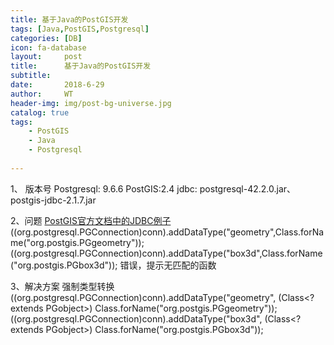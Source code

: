 ```yaml
---
title: 基于Java的PostGIS开发
tags: [Java,PostGIS,Postgresql]
categories: [DB] 
icon: fa-database
layout:     post
title:      基于Java的PostGIS开发
subtitle:   
date:       2018-6-29
author:     WT
header-img: img/post-bg-universe.jpg
catalog: true
tags:
    - PostGIS
    - Java
    - Postgresql
    
---
```



1、 版本号
Postgresql: 9.6.6
PostGIS:2.4
jdbc: postgresql-42.2.0.jar、postgis-jdbc-2.1.7.jar

2、问题
    [PostGIS官方文档中的JDBC例子](http://www.postgis.net/docs/manual-2.4/ch06.html#idm2964)
     ((org.postgresql.PGConnection)conn).addDataType("geometry",Class.forName("org.postgis.PGgeometry"));
    ((org.postgresql.PGConnection)conn).addDataType("box3d",Class.forName("org.postgis.PGbox3d")); 错误，提示无匹配的函数
    
3、解决方案
   强制类型转换
   ((org.postgresql.PGConnection)conn).addDataType("geometry", (Class<? extends PGobject>) Class.forName("org.postgis.PGgeometry"));
   ((org.postgresql.PGConnection)conn).addDataType("box3d", (Class<? extends PGobject>) Class.forName("org.postgis.PGbox3d"));

